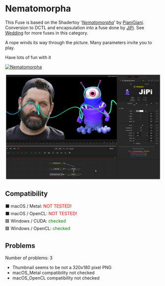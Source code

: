 # Nematomorpha

This Fuse is based on the Shadertoy '_[Nematomorpha](https://www.shadertoy.com/view/ltdfR7)_' by [PianiGiani](https://www.shadertoy.com/user/PianiGiani). Conversion to DCTL and encapsulation into a fuse done by [JiPi](../../Site/Profiles/JiPi.md). See [Wedding](README.md) for more fuses in this category.

<!-- +++ DO NOT REMOVE THIS COMMENT +++ DO NOT ADD OR EDIT ANY TEXT BEFORE THIS LINE +++ IT WOULD BE A REALLY BAD IDEA +++ -->

A rope winds its way through the picture. Many parameters invite you to play.

Have lots of fun with it


[![Nematomorpha](https://user-images.githubusercontent.com/78935215/199840775-9664a888-0599-46f5-b173-99ca873c3013.gif)](Nematomorpha.fuse)

[![Thumbnail](Nematomorpha.png)](https://www.shadertoy.com/view/csjGDR "View on Shadertoy.com")

<!-- +++ DO NOT REMOVE THIS COMMENT +++ DO NOT EDIT ANY TEXT THAT COMES AFTER THIS LINE +++ TRUST ME: JUST DON'T DO IT +++ -->

## Compatibility

⬛ macOS / Metal: <span style="color:red; ">NOT TESTED!</span><br />
⬛ macOS / OpenCL: <span style="color:red; ">NOT TESTED!</span><br />
🟩 Windows / CUDA: <span style="color:green; ">checked</span><br />
🟩 Windows / OpenCL: <span style="color:green; ">checked</span><br />


## Problems

Number of problems: 3

- Thumbnail seems to be not a 320x180 pixel PNG
- macOS_Metal compatibility not checked
- macOS_OpenCL compatibility not checked



